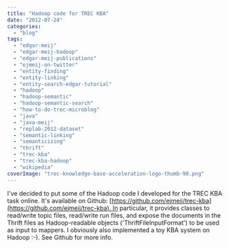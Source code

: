 ```yaml
---
title: "Hadoop code for TREC KBA"
date: "2012-07-24"
categories:
  - "blog"
tags:
  - "edgar-meij"
  - "edgar-meij-hadoop"
  - "edgar-meij-publications"
  - "ejmeij-on-twitter"
  - "entity-finding"
  - "entity-linking"
  - "entity-search-edgar-tutorial"
  - "hadoop"
  - "hadoop-semantic"
  - "hadoop-semantic-search"
  - "how-to-do-trec-microblog"
  - "java"
  - "java-meij"
  - "replab-2012-dataset"
  - "semantic-linking"
  - "semanticizing"
  - "thrift"
  - "trec-kba"
  - "trec-kba-hadoop"
  - "wikipedia"
coverImage: "trec-knowledge-base-acceleration-logo-thumb-90.png"
---
```


I've decided to put some of the Hadoop code I developed for the TREC KBA task online. It's available on Github: [https://github.com/ejmeij/trec-kba](https://github.com/ejmeij/trec-kba). In particular, it provides classes to read/write topic files, read/write run files, and expose the documents in the Thrift files as Hadoop-readable objects ('ThriftFileInputFormat') to be used as input to mappers. I obviously also implemented a toy KBA system on Hadoop :-). See Github for more info.
